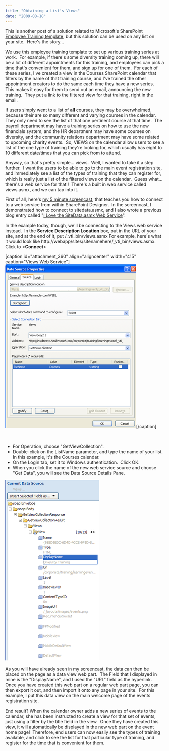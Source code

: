 ```yaml
---
title: "Obtaining a List's Views"
date: "2009-08-18"
---
```


This is another post of a solution related to Microsoft's SharePoint [Employee Training template](http://www.microsoft.com/downloads/details.aspx?FamilyId=B5206277-550C-44DA-A2D5-D7E32E3B6B8F&displaylang=en), but this solution can be used on any list on your site.  Here's the story...

We use this employee training template to set up various training series at work.  For example, if there's some diversity training coming up, there will be a lot of different appointments for this training, and employees can pick a time that's convenient for them, and sign up for one of them.  For each of these series, I've created a view in the Courses SharePoint calendar that filters by the name of that training course, and I've trained the other appointment creators to do the same each time they have a new series.  This makes it easy for them to send out an email, announcing the new training.  They put a link to the filtered view for that training, right in the email. 

If users simply went to a list of **all** courses, they may be overwhelmed, because their are so many different and varying courses in the calendar.  They only need to see the list of that one pertinent course at that time.  The payroll department may have a training series on how to use the new financials system, and the HR department may have some courses on diversity, and the community relations department may have some related to upcoming charity events.  So, VIEWS on the calendar allow users to see a list of the one type of training they're looking for, which usually has eight to 10 different date/times that you can pick from to attend.

Anyway, so that's pretty simple... views.  Well, I wanted to take it a step further.  I want the users to be able to go to the main event registration site, and immediately see a list of the types of training that they can register for, which is really just a list of the filtered views on the calendar.  Guess what... there's a web service for that!!  There's a built in web service called views.asmx, and we can tap into it.

First of all, here's [my 5 minute screencast](http://www.endusersharepoint.com/?p=1802), that teaches you how to connect to a web service from within SharePoint Designer.  In the screencast, I demonstrated how to connect to sitedata.asmx, and I also wrote a previous blog entry called "[I Love the SiteData.asmx Web Service](http://spinsiders.com/laurar/2009/03/30/i-love-the-sitedataasmx-web-service/)".

In the example today, though, we'll be connecting to the Views web service instead.  In the **Service Description Location** box, put in the URL of your site, and at the end of it, put /\_vti\_bin/views.asmx For example, here's what it would look like http://webapp/sites/sitenamehere/\_vti\_bin/views.asmx.  Click to <**Connect**\>

\[caption id="attachment\_360" align="aligncenter" width="415" caption="Views Web Service"\][![Views Web Service](images/croppercapture103.png)](http://spinsiders.com/laurar/files/2009/08/croppercapture103.png)\[/caption\]

 

- For Operation, choose "GetViewCollection".
- Double-click on the ListName parameter, and type the name of your list.  In this example, it's the Courses calendar.
- On the Login tab, set it to Windows authentication.  Click OK.
- When you click the name of the new web service source and choose "Get Data", you will see the Data Source Details Pane.

[![](images/croppercapture104.png)](http://spinsiders.com/laurar/files/2009/08/croppercapture104.png)

As you will have already seen in my screencast, the data can then be placed on the page as a data view web part.  The Field that I displayed in mine is the "DisplayName", and I used the "URL" field as the hyperlink.  Once you have created this web part on a regular web part page, you can then export it out, and then import it onto any page in your site.  For this example, I put this data view on the main welcome page of the events registration site.

End result? When the calendar owner adds a new series of events to the calendar, she has been instructed to create a view for that set of events, just using a filter by the title field in the view.  Once they have created this view, it will automatically be displayed in the new web part on the event home page!  Therefore, end users can now easily see the types of training available, and click to see the list for that particular type of training, and register for the time that is convenient for them.
